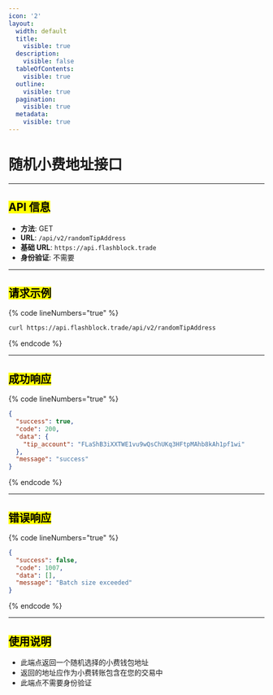 ```yaml
---
icon: '2'
layout:
  width: default
  title:
    visible: true
  description:
    visible: false
  tableOfContents:
    visible: true
  outline:
    visible: true
  pagination:
    visible: true
  metadata:
    visible: true
---
```


# 随机小费地址接口

***

## <mark style="color:$success;">API 信息</mark> <a href="#api-information" id="api-information"></a>

* **方法**: GET
* **URL**: `/api/v2/randomTipAddress`
* **基础 URL**: `https://api.flashblock.trade`
* **身份验证**: 不需要

***

## <mark style="color:$success;">请求示例</mark> <a href="#request-example" id="request-example"></a>

{% code lineNumbers="true" %}
```bash
curl https://api.flashblock.trade/api/v2/randomTipAddress
```
{% endcode %}

***

## <mark style="color:$success;">成功响应</mark> <a href="#successful-response" id="successful-response"></a>

{% code lineNumbers="true" %}
```json
{
  "success": true,
  "code": 200,
  "data": {
    "tip_account": "FLaShB3iXXTWE1vu9wQsChUKq3HFtpMAhb8kAh1pf1wi"
  },
  "message": "success"
}
```
{% endcode %}

***

## <mark style="color:$success;">错误响应</mark> <a href="#error-response" id="error-response"></a>

{% code lineNumbers="true" %}
```json
{
  "success": false,
  "code": 1007,
  "data": [],
  "message": "Batch size exceeded"
}
```
{% endcode %}

***

## <mark style="color:$success;">使用说明</mark> <a href="#usage-notes" id="usage-notes"></a>

* 此端点返回一个随机选择的小费钱包地址
* 返回的地址应作为小费转账包含在您的交易中
* 此端点不需要身份验证
